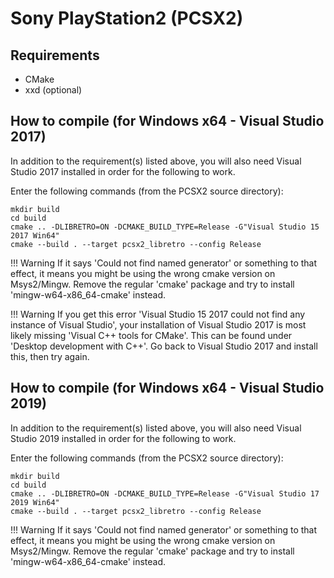# Sony PlayStation2 (PCSX2)

## Requirements

- CMake
- xxd (optional)

## How to compile (for Windows x64 - Visual Studio 2017)

In addition to the requirement(s) listed above, you will also need Visual Studio 2017 installed in order for the following to work.

Enter the following commands (from the PCSX2 source directory):

    mkdir build
    cd build
    cmake .. -DLIBRETRO=ON -DCMAKE_BUILD_TYPE=Release -G"Visual Studio 15 2017 Win64"
    cmake --build . --target pcsx2_libretro --config Release
    
!!! Warning
    If it says 'Could not find named generator' or something to that effect, it means you might be using
    the wrong cmake version on Msys2/Mingw. Remove the regular 'cmake' package and try to install 'mingw-w64-x86_64-cmake' instead.
    
!!! Warning
    If you get this error 'Visual Studio 15 2017 could not find any instance of Visual Studio', your installation of Visual Studio 2017
    is most likely missing 'Visual C++ tools for CMake'. This can be found under 'Desktop development with C++'. Go back to Visual Studio
    2017 and install this, then try again.

## How to compile (for Windows x64 - Visual Studio 2019)

In addition to the requirement(s) listed above, you will also need Visual Studio 2019 installed in order for the following to work.

Enter the following commands (from the PCSX2 source directory):

    mkdir build
    cd build
    cmake .. -DLIBRETRO=ON -DCMAKE_BUILD_TYPE=Release -G"Visual Studio 17 2019 Win64"
    cmake --build . --target pcsx2_libretro --config Release

!!! Warning
    If it says 'Could not find named generator' or something to that effect, it means you might be using
    the wrong cmake version on Msys2/Mingw. Remove the regular 'cmake' package and try to install 'mingw-w64-x86_64-cmake' instead.
